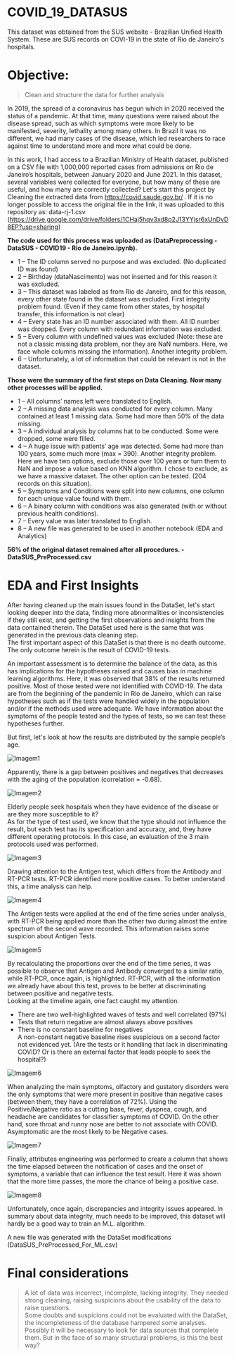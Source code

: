 # COVID_19_DATASUS
This dataset was obtained from the SUS website - Brazilian Unified Health System. These are SUS records on COVI-19 in the state of Rio de Janeiro's hospitals.

# Objective: 
> Clean and structure the data for further analysis

In 2019, the spread of a coronavirus has begun which in 2020 received the status of a pandemic. At that time, many questions were raised about the disease spread, such as which symptoms were more likely to be manifested, severity, lethality among many others. In Brazil it was no different, we had many cases of the disease, which led researchers to race against time to understand more and more what could be done.

In this work, I had access to a Brazilian Ministry of Health dataset, published on a CSV file with 1,000,000 reported cases from admissions on Rio de Janeiro’s hospitals, between January 2020 and June 2021. In this dataset, several variables were collected for everyone, but how many of these are useful, and how many are correctly collected? Let's start this project by Cleaning the extracted data from https://covid.saude.gov.br/ . 
If it is no longer possible to access the original file in the link, it was uploaded to this repository as: data-rj-1.csv (https://drive.google.com/drive/folders/1CHaj5hqv3xd8p2J13YYjsr6xUnDvD8EP?usp=sharing)

**The code used for this process was uploaded as (DataPreprocessing - DataSUS - COVID19 - Rio de Janeiro.ipynb).**  
-  1 – The ID column served no purpose and was excluded. (No duplicated ID was found)  
-  2 – Birthday (dataNascimento) was not inserted and for this reason it was excluded.  
-  3 – This dataset was labeled as from Rio de Janeiro, and for this reason, every other state found in the dataset was excluded. First integrity problem found. (Even if they came from other states, by hospital transfer, this information is not clear)  
-  4 – Every state has an ID number associated with them. All ID number was dropped. Every column with redundant information was excluded.   
-  5 – Every column with undefined values was excluded (Note: these are not a classic missing data problem, nor they are NaN numbers. Here, we face whole columns missing the information). Another integrity problem.  
-  6 – Unfortunately, a lot of information that could be relevant is not in the dataset.   

**Those were the summary of the first steps on Data Cleaning. Now many other processes will be applied.**   
-  1 – All columns’ names left were translated to English.  
-  2 – A missing data analysis was conducted for every column. Many contained at least 1 missing data. Some had more than 50% of the data missing.   
-  3 – A individual analysis by columns hat to be conducted. Some were dropped, some were filled.  
-  4 – A huge issue with patients’ age was detected. Some had more than 100 years, some much more (max = 390). Another integrity problem. Here we have two options, exclude those over 100 years or turn them to NaN and impose a value based on KNN algorithm. I chose to exclude, as we have a massive dataset. The other option can be tested. (204 records on this situation).  
-  5 – Symptoms and Conditions were split into new columns, one column for each unique value found with them.   
-  6 – A binary column with conditions was also generated (with or without previous health conditions).  
-  7 – Every value was later translated to English.  
-  8 – A new file was generated to be used in another notebook (EDA and Analytics)  

**56% of the original dataset remained after all procedures. - DataSUS_PreProcessed.csv**   

# EDA and First Insights

After having cleaned up the main issues found in the DataSet, let's start looking deeper into the data, finding more abnormalities or inconsistencies if they still exist, and getting the first observations and insights from the data contained therein. The DataSet used here is the same that was generated in the previous data cleaning step.   
The first important aspect of this DataSet is that there is no death outcome. The only outcome herein is the result of COVID-19 tests.  

An important assessment is to determine the balance of the data, as this has implications for the hypotheses raised and causes bias in machine learning algorithms. Here, it was observed that 38% of the results returned positive. Most of those tested were not identified with COVID-19. The data are from the beginning of the pandemic in Rio de Janeiro, which can raise hypotheses such as if the tests were handled widely in the population and/or if the methods used were adequate. We have information about the symptoms of the people tested and the types of tests, so we can test these hypotheses further.  

But first, let's look at how the results are distributed by the sample people’s age.  

![Imagem1](https://user-images.githubusercontent.com/10830272/164477460-219e839e-7533-40fa-9ba6-8efa9d658db5.png)

Apparently, there is a gap between positives and negatives that decreases with the aging of the population (correlation = -0.68).  

![Imagem2](https://user-images.githubusercontent.com/10830272/164477570-60f3f174-91a6-4b53-848d-3f602e4bd8a1.png)

Elderly people seek hospitals when they have evidence of the disease or are they more susceptible to it?  
As for the type of test used, we know that the type should not influence the result, but each test has its specification and accuracy, and, they have different operating protocols. In this case, an evaluation of the 3 main protocols used was performed.  

![Imagem3](https://user-images.githubusercontent.com/10830272/164477807-0b5245d0-612e-4ec4-a2ac-be8748e0734a.png)

Drawing attention to the Antigen test, which differs from the Antibody and RT-PCR tests. RT-PCR identified more positive cases. To better understand this, a time analysis can help.  

![Imagem4](https://user-images.githubusercontent.com/10830272/164477913-01401eaa-54f5-40fe-b38e-bf2645e412be.png)

The Antigen tests were applied at the end of the time series under analysis, with RT-PCR being applied more than the other two during almost the entire spectrum of the second wave recorded. This information raises some suspicion about Antigen Tests.  

![Imagem5](https://user-images.githubusercontent.com/10830272/164478031-2e45e060-7c77-4a6d-8b6f-ebaf9c595400.png)

By recalculating the proportions over the end of the time series, it was possible to observe that Antigen and Antibody converged to a similar ratio, while RT-PCR, once again, is highlighted. RT-PCR, with all the information we already have about this test, proves to be better at discriminating between positive and negative tests.  
Looking at the timeline again, one fact caught my attention.  
- There are two well-highlighted waves of tests and well correlated (97%)  
- Tests that return negative are almost always above positives  
- There is no constant baseline for negatives  
A non-constant negative baseline rises suspicious on a second factor not evidenced yet. (Are the tests or it handling that lack in discriminating COVID? Or is there an external factor that leads people to seek the hospital?)  

![Imagem6](https://user-images.githubusercontent.com/10830272/164478177-f50e46dc-cfd7-4f1e-904f-1d979c981726.png)

When analyzing the main symptoms, olfactory and gustatory disorders were the only symptoms that were more present in positive than negative cases (between them, they have a correlation of 72%). Using the Positive/Negative ratio as a cutting base, fever, dyspnea, cough, and headache are candidates for classifier symptoms of COVID. On the other hand, sore throat and runny nose are better to not associate with COVID. Asymptomatic are the most likely to be Negative cases.  

![Imagem7](https://user-images.githubusercontent.com/10830272/164478300-c561dfb4-6003-4d03-9ee5-c857ecb7c2f1.png)

Finally, attributes engineering was performed to create a column that shows the time elapsed between the notification of cases and the onset of symptoms, a variable that can influence the test result. Here it was shown that the more time passes, the more the chance of being a positive case.  

![Imagem8](https://user-images.githubusercontent.com/10830272/164478415-b5b3e676-0d46-4048-976a-4b5fa8715bfe.png)

Unfortunately, once again, discrepancies and integrity issues appeared. In summary about data integrity, much needs to be improved, this dataset will hardly be a good way to train an M.L. algorithm.  

A new file was generated with the DataSet modifications (DataSUS_PreProcessed_For_ML.csv)

# Final considerations

> A lot of data was incorrect, incomplete, lacking integrity. They needed strong cleaning, raising suspicions about the usability of the data to raise questions.  
> Some doubts and suspicions could not be evaluated with the DataSet, the incompleteness of the database hampered some analyses. Possibly it will be necessary to look for data sources that complete them. But in the face of so many structural problems, is this the best way?  









